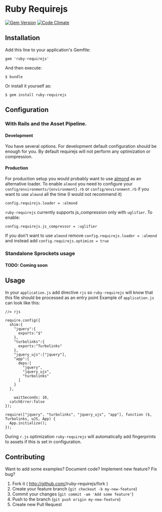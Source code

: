 # Ruby Requirejs
[![Gem Version](https://badge.fury.io/rb/ruby-requirejs.png)](http://badge.fury.io/rb/ruby-requirejs)
[![Code Climate](https://codeclimate.com/github/spilin/ruby-requirejs.png)](https://codeclimate.com/github/spilin/ruby-requirejs)

## Installation

Add this line to your application's Gemfile:

    gem 'ruby-requirejs'

And then execute:

    $ bundle

Or install it yourself as:

    $ gem install ruby-requirejs


## Configuration

### With Rails and the Asset Pipeline.

#### Development
You have several options. For development default configuration should be enough for you.
By default requirejs will not perform any optimization or compression.

#### Production
For production setup you would probably want to use [almond](https://github.com/jrburke/almond) as an alternative loader.
To enable `almond` you need to configure your `config/environments/{environment}.rb` or `config/environment.rb` if you want to use `almond` all the time (I would not recommend it)

    config.requirejs.loader = :almond

`ruby-requirejs` currently supports js_compression only with `uglifier`. To enable:

    config.requirejs.js_compressor = :uglifier

If you don't want to use `almond` remove `config.requirejs.loader = :almond` and instead add `config.requirejs.optimize = true`

### Standalone Sprockets usage

#### TODO: Coming soon

## Usage

In your `application.js` add directive `rjs` so `ruby-requirejs` will know that this file should be processed as an entry point
Example of `application.js` can look like this:

    //= rjs

    require.config({
      shim:{
        "jquery":{
          exports:"$"
        },
        "turbolinks":{
          exports:"Turbolinks"
        },
        "jquery_ujs":["jquery"],
        "app":{
          deps:[
            "jquery",
            "jquery_ujs",
            "turbolinks"
          ]
        }
      },

        waitSeconds: 10,
      catchError:false
    });

    require(["jquery", "turbolinks", "jquery_ujs", "app"], function ($, Turbolinks, uJS, App) {
      App.initialize();
    });

During `r.js` optimization `ruby-requirejs` will automatically add fingerprints to assets if this is set in configuration.

## Contributing

Want to add some examples? Document code? Implement new feature? Fix bug?

1. Fork it ( http://github.com/<my-github-username>/ruby-requirejs/fork )
2. Create your feature branch (`git checkout -b my-new-feature`)
3. Commit your changes (`git commit -am 'Add some feature'`)
4. Push to the branch (`git push origin my-new-feature`)
5. Create new Pull Request